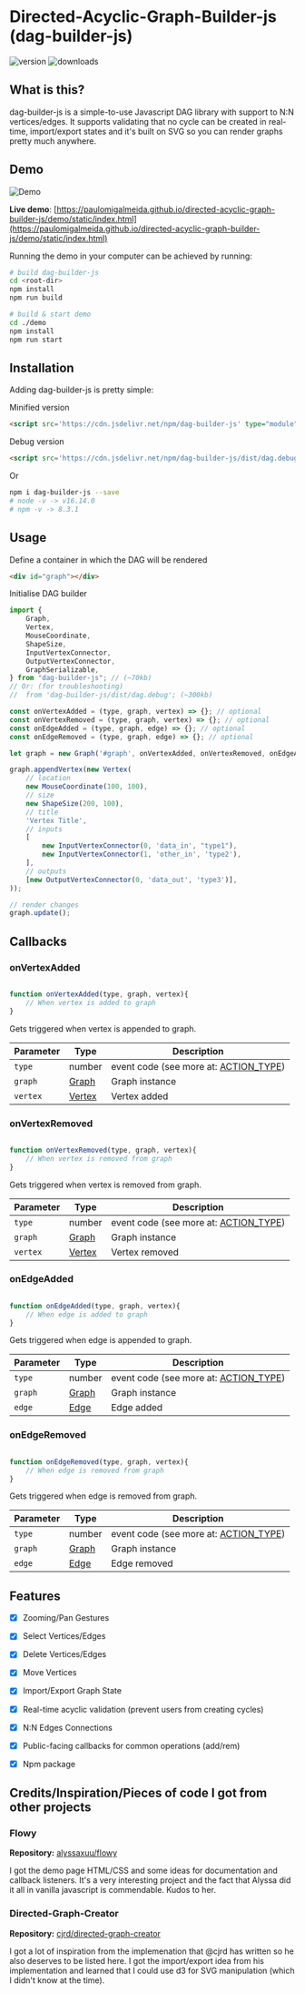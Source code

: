 Directed-Acyclic-Graph-Builder-js (dag-builder-js)
===

![version](https://img.shields.io/npm/v/dag-builder-js?label=latest%20version)
![downloads](https://img.shields.io/npm/dm/dag-builder-js.svg)


## What is this?
dag-builder-js is a simple-to-use Javascript DAG library with support to N:N vertices/edges. It supports validating that no cycle can be created in real-time, import/export states and it's built on SVG so you can render graphs pretty much anywhere.

## Demo
![Demo](https://media.giphy.com/media/QNVOHs7kIbgLsMP7CN/giphy.gif)

**Live demo**: [https://paulomigalmeida.github.io/directed-acyclic-graph-builder-js/demo/static/index.html](https://paulomigalmeida.github.io/directed-acyclic-graph-builder-js/demo/static/index.html)

Running the demo in your computer can be achieved by running:

```bash
# build dag-builder-js
cd <root-dir>
npm install
npm run build

# build & start demo
cd ./demo
npm install
npm run start
```

## Installation

Adding dag-builder-js is pretty simple:

Minified version
```html
<script src='https://cdn.jsdelivr.net/npm/dag-builder-js' type="module" charset="utf-8"></script>
```

Debug version
```html
<script src='https://cdn.jsdelivr.net/npm/dag-builder-js/dist/dag.debug.js' type="module" charset="utf-8"></script>

```

Or 

```bash
npm i dag-builder-js --save
# node -v -> v16.14.0
# npm -v -> 8.3.1
```

## Usage

Define a container in which the DAG will be rendered

```html
<div id="graph"></div>
```

Initialise DAG builder

```javascript
import {
    Graph,
    Vertex,
    MouseCoordinate,
    ShapeSize,
    InputVertexConnector,
    OutputVertexConnector,
    GraphSerializable,
} from "dag-builder-js"; // (~70kb)
// Or: (for troubleshooting)
//  from 'dag-builder-js/dist/dag.debug'; (~300kb)

const onVertexAdded = (type, graph, vertex) => {}; // optional
const onVertexRemoved = (type, graph, vertex) => {}; // optional
const onEdgeAdded = (type, graph, edge) => {}; // optional
const onEdgeRemoved = (type, graph, edge) => {}; // optional

let graph = new Graph('#graph', onVertexAdded, onVertexRemoved, onEdgeAdded, onEdgeRemoved);

graph.appendVertex(new Vertex(
    // location
    new MouseCoordinate(100, 100),
    // size
    new ShapeSize(200, 100),
    // title
    'Vertex Title',
    // inputs
    [
        new InputVertexConnector(0, 'data_in', "type1"),
        new InputVertexConnector(1, 'other_in', 'type2'),
    ],
    // outputs
    [new OutputVertexConnector(0, 'data_out', 'type3')],
));

// render changes
graph.update();

```

## Callbacks

### onVertexAdded
```javascript

function onVertexAdded(type, graph, vertex){
	// When vertex is added to graph
}
```
Gets triggered when vertex is appended to graph.

Parameter | Type | Description
--- | --- | ---
   `type` | number | event code (see more at: [ACTION_TYPE](src/events/event.js))
   `graph` | [Graph](src/graphs/graph.js) | Graph instance
   `vertex` | [Vertex](src/vertices/vertex.js) | Vertex added

### onVertexRemoved
```javascript

function onVertexRemoved(type, graph, vertex){
	// When vertex is removed from graph
}
```
Gets triggered when vertex is removed from graph.

Parameter | Type | Description
--- | --- | ---
   `type` | number | event code (see more at: [ACTION_TYPE](src/events/event.js))
   `graph` | [Graph](src/graphs/graph.js) | Graph instance
   `vertex` | [Vertex](src/vertices/vertex.js) | Vertex removed


### onEdgeAdded
```javascript

function onEdgeAdded(type, graph, vertex){
	// When edge is added to graph
}
```
Gets triggered when edge is appended to graph.

Parameter | Type | Description
--- | --- | ---
   `type` | number | event code (see more at: [ACTION_TYPE](src/events/event.js))
   `graph` | [Graph](src/graphs/graph.js) | Graph instance
   `edge` | [Edge](src/edges/edge.js) | Edge added

### onEdgeRemoved
```javascript

function onEdgeRemoved(type, graph, vertex){
	// When edge is removed from graph
}
```
Gets triggered when edge is removed from graph.

Parameter | Type | Description
--- | --- | ---
   `type` | number | event code (see more at: [ACTION_TYPE](src/events/event.js))
   `graph` | [Graph](src/graphs/graph.js) | Graph instance
   `edge` | [Edge](src/edges/edge.js) | Edge removed

## Features

 - [x] Zooming/Pan Gestures
 - [x] Select Vertices/Edges
 - [x] Delete Vertices/Edges
 - [x] Move Vertices
 - [x] Import/Export Graph State
 - [x] Real-time acyclic validation (prevent users from creating cycles)
 - [x] N:N Edges Connections
 - [x] Public-facing callbacks for common operations (add/rem)
 - [x] Npm package
 

## Credits/Inspiration/Pieces of code I got from other projects

### Flowy

**Repository:** [alyssaxuu/flowy](https://github.com/alyssaxuu/flowy)

I got the demo page HTML/CSS and some ideas for documentation and callback listeners. It's a very interesting project and the fact that Alyssa did it all in vanilla javascript is commendable. Kudos to her.

### Directed-Graph-Creator

**Repository:** [cjrd/directed-graph-creator](https://github.com/cjrd/directed-graph-creator)

I got a lot of inspiration from the implemenation that @cjrd has written so he also deserves to be listed here. I got the import/export idea from his implementation and learned that I could use d3 for SVG manipulation (which I didn't know at the time).

